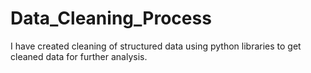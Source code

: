 # Data_Cleaning_Process
I have created cleaning of structured data using python libraries to get cleaned data for further analysis.
